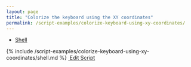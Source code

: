 ```yaml
---
layout: page
title: "Colorize the keyboard using the XY coordinates"
permalink: /script-examples/colorize-keyboard-using-xy-coordinates/
---
```


<!-- Nav tabs -->
<ul class="nav nav-tabs code-nav-tabs" role="tablist">
  <li class="nav-item">
    <a class="nav-link active shell-language" id="colorize-keyboard-xy-shell-tab" data-toggle="tab" href="#colorize-keyboard-xy-shell" role="tab" aria-controls="colorize-keyboard-xy-shell" aria-selected="false">Shell</a>
  </li>
</ul>

<!-- Tab panes -->
<div class="tab-content">
<!-- Shell code -->
<div class="code active tab-pane" id="colorize-keyboard-xy-shell" role="tabpanel" aria-labelledby="colorize-keyboard-xy-shell-tab" markdown="1">
{% include /script-examples/colorize-keyboard-using-xy-coordinates/shell.md %}
<!-- copy button -->
<a class="btn btn-sm copy-action" data-toggle="tooltip" data-placement="top" title="copy"  onclick="copyToClipBoard('colorize-keyboard-xy-shell')"><i class="fa fa-copy"></i></a>
<!-- edit button -->
<a class="btn btn-sm edit-action"  href="https://github.com/DasKeyboard/Daskeyboard.io/blob/master/_includes/script-examples/colorize-keyboard-using-xy-coordinates/shell.md"><i class="fa fa-pencil"></i>&nbsp;Edit Script</a>
</div>

</div>

